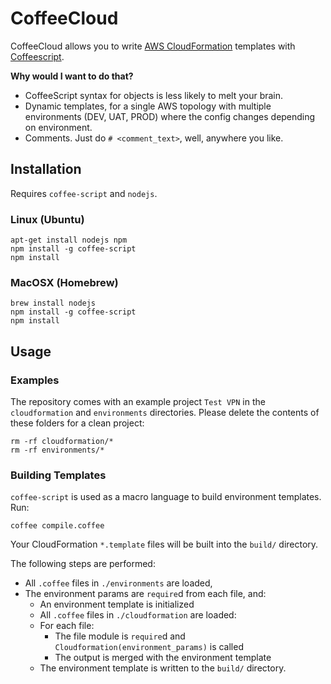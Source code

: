 # CoffeeCloud

CoffeeCloud allows you to write [AWS CloudFormation](https://aws.amazon.com/cloudformation) templates with [Coffeescript](http://coffeescript.org).

**Why would I want to do that?**

* CoffeeScript syntax for objects is less likely to melt your brain.
* Dynamic templates, for a single AWS topology with multiple environments (DEV, UAT, PROD) where the config changes depending on environment.
* Comments. Just do `# <comment_text>`, well, anywhere you like.

## Installation

Requires `coffee-script` and `nodejs`.

### Linux (Ubuntu)

	apt-get install nodejs npm
	npm install -g coffee-script
	npm install

### MacOSX (Homebrew)

	brew install nodejs
	npm install -g coffee-script
	npm install

## Usage

### Examples

The repository comes with an example project `Test VPN` in the `cloudformation` and `environments` directories. Please delete the contents of these folders for a clean project:

	rm -rf cloudformation/*
	rm -rf environments/*

### Building Templates

`coffee-script` is used as a macro language to build environment templates. Run:

	coffee compile.coffee

Your CloudFormation `*.template` files will be built into the `build/` directory.

The following steps are performed:

* All `.coffee` files in `./environments` are loaded, 
* The environment params are `require`d from each file, and:
	* An environment template is initialized
	* All `.coffee` files in `./cloudformation` are loaded:
	* For each file:
		* The file module is `require`d and `Cloudformation(environment_params)` is called
		* The output is merged with the environment template
	* The environment template is written to the `build/` directory.

	
